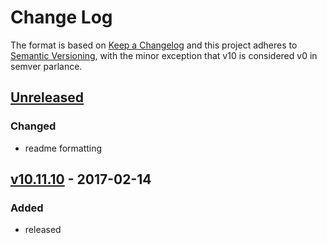Change Log
==========

The format is based on [Keep a Changelog] and this project adheres to
[Semantic Versioning], with the minor exception that v10 is considered
v0 in semver parlance.

[Unreleased]
------------

### Changed

-   readme formatting

[v10.11.10] - 2017-02-14
------------------------

### Added

-   released

  [Keep a Changelog]: http://keepachangelog.com/
  [Semantic Versioning]: http://semver.org/
  [Unreleased]: https://github.com/binaryphile/nano/compare/v10.11...v10.11.10
  [v10.11.10]: https://github.com/binaryphile/nano/tree/v10.11.10
